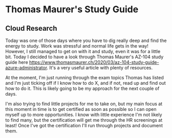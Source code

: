 <!-- This is a template you can use for quick progress days. It removes a lot of the steps we encourage you to share in the longer template 000-DAY-ARTICLE-LONG-TEMPLATE.MD-->

# Thomas Maurer's Study Guide

## Cloud Research

Today was one of those days where you have to dig really deep and find the energy to study. Work was stressful and normal life gets in the way! However, I still managed to get on with it and study, even it was for a little bit. Today I decided to have a look through Thomas Maurer's AZ-104 study guide here https://www.thomasmaurer.ch/2020/03/az-104-study-guide-azure-administrator. It's a very useful article with plenty of resources.

At the moment, I'm just running through the exam topics Thomas has listed and I'm just ticking off if I know how to do X, and if not, read up and find out how to do it. This is likely going to be my approach for the next couple of days.

I'm also trying to find little projects for me to take on, but my main focus at this moment in time is to get certified as soon as possible so I can open myself up to more opportunities. I know with little experience I'm not likely to find many, but the certification will get me through the HR screenings at least! Once I've got the certification I'll run through projects and document them. 
